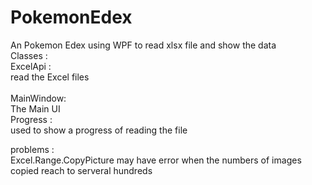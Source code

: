 # PokemonEdex
An Pokemon Edex using WPF to read xlsx file and show the data<br/>
Classes : <br/>
ExcelApi  : <br/>
read the Excel files <br/><br/>
MainWindow:  <br/>
The Main UI <br/>
Progress : <br/>
used to show a progress of reading the file <br/>

problems : <br/>
Excel.Range.CopyPicture may have error when the numbers of images copied reach to serveral hundreds<br/>
